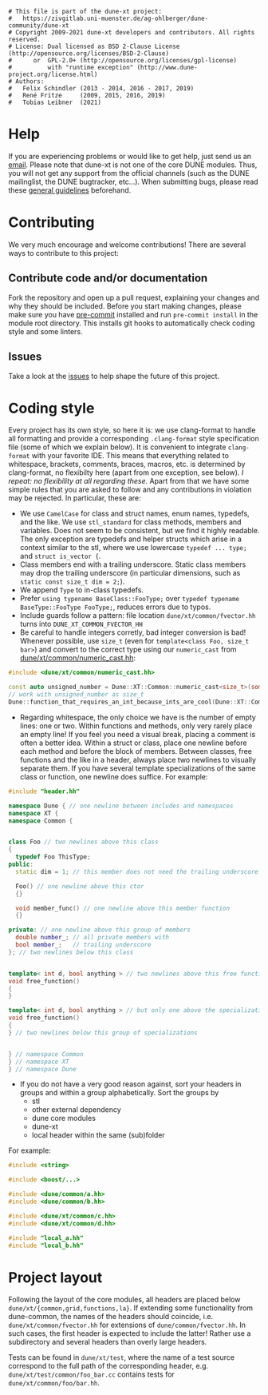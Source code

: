 ```
# This file is part of the dune-xt project:
#   https://zivgitlab.uni-muenster.de/ag-ohlberger/dune-community/dune-xt
# Copyright 2009-2021 dune-xt developers and contributors. All rights reserved.
# License: Dual licensed as BSD 2-Clause License (http://opensource.org/licenses/BSD-2-Clause)
#      or  GPL-2.0+ (http://opensource.org/licenses/gpl-license)
#          with "runtime exception" (http://www.dune-project.org/license.html)
# Authors:
#   Felix Schindler (2013 - 2014, 2016 - 2017, 2019)
#   René Fritze     (2009, 2015, 2016, 2019)
#   Tobias Leibner  (2021)
```

# Help

If you are experiencing problems or would like to get help, just send us an [email](dune-xt@dune-community.ovh).
Please note that dune-xt is not one of the core DUNE modules. Thus, you will not get
any support from the official channels (such as the DUNE mailinglist, the DUNE bugtracker,
etc...).
When submitting bugs, please read these
[general guidelines](https://www.dune-project.org/doc/guides/bug_reporting/) beforehand.

# Contributing

We very much encourage and welcome contributions!
There are several ways to contribute to this project:

## Contribute code and/or documentation

Fork the repository and open up a pull request, explaining your changes and why they should be included.
Before you start making changes, please make sure you have [pre-commit](https://pre-commit.com/)
installed and run `pre-commit install` in the module root directory. This installs git hooks
to automatically check coding style and some linters.

## Issues

Take a look at the [issues](https://zivgitlab.uni-muenster.de/ag-ohlberger/dune-community/dune-xt/-/issues)
to help shape the future of this project.

# Coding style

Every project has its own style, so here it is: we use clang-format to handle all formatting and provide a
corresponding `.clang-format` style specification file (some of which we explain below). It is convenient
to integrate `clang-format` with your favorite IDE.
This means that everything related to whitespace, brackets, comments, braces, macros, etc. is determined by
clang-format, no flexibilty here (apart from one exception, see below).
_I repeat: no flexibility at all regarding these._
Apart from that we have some simple rules that you are asked to follow and any contributions in violation may be
rejected.
In particular, these are:

* We use `CamelCase` for class and struct names, enum names, typedefs, and the like. We use `stl_standard` for class
methods, members and variables. Does not seem to be consistent, but we find it highly readable. The only exception are typedefs and helper structs which arise in a context similar to the stl, where we use
lowercase `typedef ... type;` and `struct is_vector {`.
* Class members end with a trailing underscore. Static class members may drop the trailing underscore (in particular
dimensions, such as `static const size_t dim = 2;`).
* We append `Type` to in-class typedefs.
* Prefer `using typename BaseClass::FooType;` over `typedef typename BaseType::FooType FooType;`, reduces errors due to
typos.
* Include guards follow a pattern: file location `dune/xt/common/fvector.hh` turns into `DUNE_XT_COMMON_FVECTOR_HH`
* Be careful to handle integers corretly, bad integer conversion is bad! Whenever possible, use `size_t` (even for
`template<class Foo, size_t bar>`) and convert to the correct type using our `numeric_cast` from
[dune/xt/common/numeric_cast.hh](https://zivgitlab.uni-muenster.de/ag-ohlberger/dune-community/dune-xt/-/blob/master/dune/xt/common/numeric_cast.hh):
```c++
#include <dune/xt/common/numeric_cast.hh>

const auto unsigned_number = Dune::XT::Common::numeric_cast<size_t>(some_vector_size_of_unknown_int_type);
// work with unsigned_number as size_t
Dune::function_that_requires_an_int_because_ints_are_cool(Dune::XT::Common::numeric_cast<int>(unsigned_number);
```
* Regarding whitespace, the only choice we have is the number of empty lines: one or two.
Within functions and methods, only very rarely place an empty line!
If you feel you need a visual break, placing a comment is often a better idea.
Within a struct or class, place one newline before each method and before the block of members.
Between classes, free functions and the like in a header, always place two newlines to visually separate them.
If you have several template specializations of the same class or function, one newline does suffice.
For example:
```c++
#include "header.hh"

namespace Dune { // one newline between includes and namespaces
namespace XT {
namespace Common {


class Foo // two newlines above this class
{
  typedef Foo ThisType;
public:
  static dim = 1; // this member does not need the trailing underscore

  Foo() // one newline above this ctor
  {}

  void member_func() // one newline above this member function
  {}

private: // one newline above this group of members
  double number_; // all private members with
  bool member_;   // trailing underscore
}; // two newlines below this class


template< int d, bool anything > // two newlines above this free function
void free_function()
{
}

template< int d, bool anything > // but only one above the specialization
void free_function()
{
} // two newlines below this group of specializations


} // namespace Common
} // namespace XT
} // namespace Dune
```
* If you do not have a very good reason against, sort your headers in groups and within a group alphabetically.
Sort the groups by
  * stl
  * other external dependency
  * dune core modules
  * dune-xt
  * local header within the same (sub)folder

For example:
```c++
#include <string>

#include <boost/...>

#include <dune/common/a.hh>
#include <dune/common/b.hh>

#include <dune/xt/common/c.hh>
#include <dune/xt/common/d.hh>

#include "local_a.hh"
#include "local_b.hh"
```


# Project layout

Following the layout of the core modules, all headers are placed below `dune/xt/{common,grid,functions,la}`.
If extending some functionality from dune-common, the names of the headers should coincide, i.e.
`dune/xt/common/fvector.hh` for extensions of `dune/common/fvector.hh`.
In such cases, the first header is expected to include the latter!
Rather use a subdirectory and several headers than overly large headers.

Tests can be found in `dune/xt/test`, where the name of a test source correspond to the full path of the
corresponding header, e.g. `dune/xt/test/common/foo_bar.cc` contains tests for `dune/xt/common/foo/bar.hh`.

